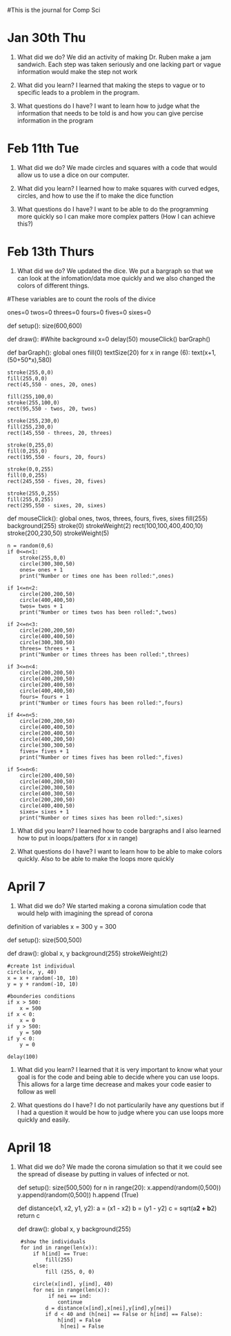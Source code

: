 #This is the journal for Comp Sci

# Jan 30th Thu
1. What did we do?
We did an activity of making Dr. Ruben make a jam sandwich. Each step was taken seriously and one lacking part or vague information would make the step not work

1. What did you learn?
I learned that making the steps to vague or to specific leads to a problem in the program.

1. What questions do I have?
I want to learn how to judge what the information that needs to be told is and how you can give percise information in the program

# Feb 11th Tue
1. What did we do?
We made circles and squares with a code that would allow us to use a dice on our computer. 

1. What did you learn?
I learned how to make squares with curved edges, circles, and how to use the if to make the dice function

1. What questions do I have?
I want to be able to do the programming more quickly so I can make more complex patters (How I can achieve this?)

# Feb 13th Thurs
1. What did we do?
We updated the dice. We put a bargraph so that we can look at the infomation/data moe quickly and we also changed the colors of different things.

#These variables are to count the rools of the divice

ones=0
twos=0
threes=0
fours=0
fives=0
sixes=0

def setup():
    size(600,600)

def draw():
    #White background
    x=0
    delay(50)
    mouseClick()
    barGraph()

    
def barGraph():
    global ones
    fill(0)
    textSize(20)
    for x in range (6):
        text(x+1,(50+50*x),580)
   
    stroke(255,0,0)
    fill(255,0,0)
    rect(45,550 - ones, 20, ones)
    
    fill(255,100,0)
    stroke(255,100,0)
    rect(95,550 - twos, 20, twos)
    
    stroke(255,230,0)
    fill(255,230,0)
    rect(145,550 - threes, 20, threes)
    
    stroke(0,255,0)
    fill(0,255,0)
    rect(195,550 - fours, 20, fours)
    
    stroke(0,0,255)
    fill(0,0,255)
    rect(245,550 - fives, 20, fives)
    
    stroke(255,0,255)
    fill(255,0,255)
    rect(295,550 - sixes, 20, sixes)


def mouseClick():
    global ones, twos, threes, fours, fives, sixes
    fill(255)
    background(255)
    stroke(0)
    strokeWeight(2)
    rect(100,100,400,400,10)
    stroke(200,230,50)
    strokeWeight(5)

    n = random(0,6)
    if 0<=n<1:
        stroke(255,0,0)
        circle(300,300,50)
        ones= ones + 1
        print("Number or times one has been rolled:",ones)

    if 1<=n<2:
        circle(200,200,50)
        circle(400,400,50)
        twos= twos + 1
        print("Number or times twos has been rolled:",twos)

    if 2<=n<3:
        circle(200,200,50)
        circle(400,400,50)
        circle(300,300,50)
        threes= threes + 1
        print("Number or times threes has been rolled:",threes)
    
    if 3<=n<4:
        circle(200,200,50)
        circle(400,200,50)
        circle(200,400,50)
        circle(400,400,50)
        fours= fours + 1
        print("Number or times fours has been rolled:",fours)
        
    if 4<=n<5:
        circle(200,200,50)
        circle(400,400,50)
        circle(200,400,50)
        circle(400,200,50)
        circle(300,300,50)
        fives= fives + 1
        print("Number or times fives has been rolled:",fives)

    if 5<=n<6:
        circle(200,400,50)
        circle(400,200,50)
        circle(200,300,50)
        circle(400,300,50)
        circle(200,200,50)
        circle(400,400,50)
        sixes= sixes + 1
        print("Number or times sixes has been rolled:",sixes)

1. What did you learn?
I learned how to code bargraphs and I also learned how to put in loops/patters (for x in range)

1. What questions do I have?
I want to learn how to be able to make colors quickly. Also to be able to make the loops more quickly

# April 7
1. What did we do? 
We started making a corona simulation code that would help with imagining the spread of corona

definition of variables
x = 300
y = 300

def setup():
    size(500,500)
    
def draw():
    global x, y
    background(255)
    strokeWeight(2)
    
    #create 1st individual
    circle(x, y, 40)
    x = x + random(-10, 10)
    y = y + random(-10, 10)
        
    #bounderies conditions
    if x > 500:
        x = 500
    if x < 0:
        x = 0
    if y > 500:
        y = 500
    if y < 0:
        y = 0
    
    delay(100)

1. What did you learn?
I learned that it is very important to know what your goal is for the code and being able to decide where you can use loops. This allows for a large time decrease and makes your code easier to follow as well

1. What questions do I have?
I do not particularily have any questions but if I had a question it would be how to judge where you can use loops more quickly and easily.


# April 18
1. What did we do?
We made the corona simulation so that it we could see the spread of disease by putting in values of infected or not.

    def setup():
     size(500,500)
        for n in range(20):
         x.append(random(0,500))
         y.append(random(0,500))
         h.append (True)
        
    def distance(x1, x2, y1, y2):
        a = (x1 - x2)
         b = (y1 - y2)
        c = sqrt(a**2 + b**2) 
        return c
    
    def draw():
         global x, y
         background(255)
    
        #show the individuals
        for ind in range(len(x)): 
            if h[ind] == True:
                fill(255)
            else:
                fill (255, 0, 0)
        
            circle(x[ind], y[ind], 40)
            for nei in range(len(x)):
                 if nei == ind:
                    continue
                d = distance(x[ind],x[nei],y[ind],y[nei])
                if d < 40 and (h[nei] == False or h[ind] == False):
                    h[ind] = False
                     h[nei] = False
